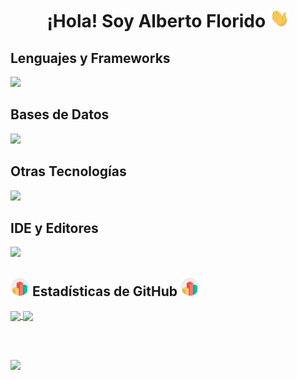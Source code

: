 <h1 align="center">¡Hola! Soy Alberto Florido <img src="src/Hi.gif" height="30"></h1>

<h2>Lenguajes y Frameworks</h2>
<a href="https://github.com/aflr">
  <img src="https://skillicons.dev/icons?i=java,spring,php,laravel,js,jquery,nodejs,react,html,css,bootstrap,sass,c,cpp,qt,lua&perline=4">
</a>

<h2>Bases de Datos</h2>
<a href="https://github.com/aflr">
  <img src="https://skillicons.dev/icons?i=mysql,mongodb,sqlite&perline=4">
</a>

<h2>Otras Tecnologías</h2>
<a href="https://github.com/aflr">
  <img src="https://skillicons.dev/icons?i=git,github,md,regex,linux,bash,nginx,docker&perline=4">
</a>

<h2>IDE y Editores</h2>
<a href="https://github.com/aflr">
  <img src="https://skillicons.dev/icons?i=vscode,eclipse,idea,vim&perline=4">
</a>

<h2><img src="src/stats.gif" height="30"> Estadísticas de GitHub <img src="src/stats.gif" height="30"></h2>

<a href="https://github.com/aflr">
  <img height=190 align="center" src="https://github-readme-stats.vercel.app/api?username=aflr&rank_icon=github&bg_color=00000000&locale=es&include_all_commits=true&show_icons=true&hide=contribs&custom_title=Estadísticas+de+GitHub+de+Alberto" />
</a>
<a href="https://github.com/aflr">
  <img height=190 align="center" src="https://github-readme-stats.vercel.app/api/top-langs/?username=aflr&langs_count=8&layout=compact&bg_color=00000000&locale=es" />
</a>

<br><br>

<p align="left"><img src="https://komarev.com/ghpvc/?username=aflr&label=Visitas+al+perfil"></p>

